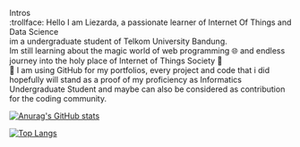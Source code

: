 Intros  
:trollface: 
    Hello I am Liezarda, a passionate learner of Internet Of Things and Data Science  
    im a undergraduate student of Telkom University Bandung.  
    Im still learning about the magic world of web programming :globe_with_meridians: and endless journey into the holy place of Internet of Things Society :sparkler:  
🔭 I am using GitHub for my portfolios, every project and code that i did hopefully will stand as a proof of my proficiency as Informatics Undergraduate Student and maybe can also be considered as contribution for the coding community.  

[![Anurag's GitHub stats](https://github-readme-stats.vercel.app/api?username=liezliez&theme=onedark)](https://github.com/anuraghazra/github-readme-stats)

[![Top Langs](https://github-readme-stats.vercel.app/api/top-langs/?username=liezliez&layout=compact&theme=onedark)](https://github.com/anuraghazra/github-readme-stats)
<!---
liezliez/liezliez is a ✨ special ✨ repository because its `README.md` (this file) appears on your GitHub profile.
You can click the Preview link to take a look at your changes.
--->
